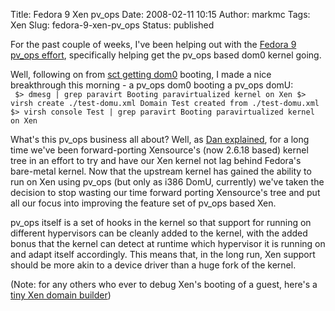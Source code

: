 Title: Fedora 9 Xen pv_ops
Date: 2008-02-11 10:15
Author: markmc
Tags: Xen
Slug: fedora-9-xen-pv_ops
Status: published

For the past couple of weeks, I've been helping out with the [Fedora 9
pv\_ops effort](http://fedoraproject.org/wiki/Features/XenPvops),
specifically helping get the pv\_ops based dom0 kernel going.

Well, following on from [sct getting
dom0](http://berrange.com/personal/diary/2008/02/progress-in-fedora-9-xen-pvops-kernel)
booting, I made a nice breakthrough this morning - a pv\_ops dom0
booting a pv\_ops domU:  
` $> dmesg | grep paravirt Booting paravirtualized kernel on Xen $> virsh create ./test-domu.xml Domain Test created from ./test-domu.xml $> virsh console Test | grep paravirt Booting paravirtualized kernel on Xen`

What's this pv\_ops business all about? Well, as [Dan
explained](http://berrange.com/personal/diary/2007/11/plan-for-xen-kernels-in-fedora-9),
for a long time we've been forward-porting Xensource's (now 2.6.18
based) kernel tree in an effort to try and have our Xen kernel not lag
behind Fedora's bare-metal kernel. Now that the upstream kernel has
gained the ability to run on Xen using pv\_ops (but only as i386 DomU,
currently) we've taken the decision to stop wasting our time forward
porting Xensource's tree and put all our focus into improving the
feature set of pv\_ops based Xen.

pv\_ops itself is a set of hooks in the kernel so that support for
running on different hypervisors can be cleanly added to the kernel,
with the added bonus that the kernel can detect at runtime which
hypervisor it is running on and adapt itself accordingly. This means
that, in the long run, Xen support should be more akin to a device
driver than a huge fork of the kernel.

(Note: for any others who ever to debug Xen's booting of a guest, here's
a [tiny Xen domain
builder](http://www.gnome.org/~markmc/code/test-xen-domain-builder.c))
